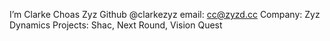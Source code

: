 I’m Clarke Choas Zyz
Github @clarkezyz
email: cc@zyzd.cc
Company: Zyz Dynamics
Projects: Shac, Next Round, Vision Quest
